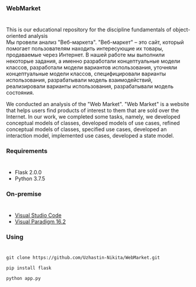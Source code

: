 ### WebMarket
#
This is our educational repository for the discipline fundamentals  of object-oriented analysis  
Мы провели анализ "Веб-маркета". "Веб-маркет" – это сайт, который помогает пользователям находить интересующие их товары, продаваемые через Интернет.
В нашей работе мы выполнили некоторые задания, а именно разработали концептуальные модели классов, разработали модели вариантов использования, уточняли концептуальные модели классов, специфицировали варианты использования, разрабатывали модель взаимодействий, реализировали варианты использования, разрабатывали модель состояния.


We conducted an analysis of the "Web Market". "Web Market" is a website that helps users find products of interest to them that are sold over the Internet.
In our work, we completed some tasks, namely, we developed conceptual models of classes, developed models of use cases, refined conceptual models of classes, specified use cases, developed an interaction model, implemented use cases, developed a state model.


### Requirements
#
- Flask 2.0.0
- Python 3.7.5

### On-premise
#
- [Visual Studio Code](https://code.visualstudio.com/)
- [Visual Paradigm 16.2](https://www.visual-paradigm.com/download/archive/)

### Using
#
`git clone https://github.com/Uzhastin-Nikita/WebMarket.git`

`pip install flask`

`python app.py`
